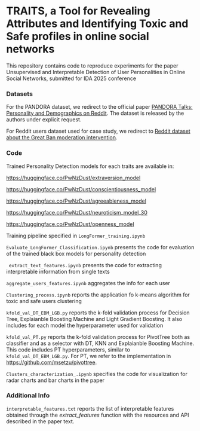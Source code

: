 # **TRAITS**, a **T**ool for **R**evealing **A**ttributes and **I**dentifying **T**oxic and **S**afe profiles in online social networks

This repository contains code to reproduce experiments for the paper Unsupervised and Interpretable Detection of User Personalities in Online Social Networks, submitted for IDA 2025 conference

### Datasets  
For the PANDORA dataset, we redirect to the official paper [PANDORA Talks: Personality and Demographics on Reddit](https://arxiv.org/pdf/2004.04460v3). The dataset is released by the authors under explicit request.

For Reddit users dataset used for case study, we redirect to [Reddit dataset about the Great Ban moderation intervention](https://zenodo.org/records/14034510).

### Code 

Trained Personality Detection models for each traits are available in:

https://huggingface.co/PwNzDust/extraversion_model

https://huggingface.co/PwNzDust/conscientiousness_model

https://huggingface.co/PwNzDust/agreeableness_model

https://huggingface.co/PwNzDust/neuroticism_model_30

https://huggingface.co/PwNzDust/openness_model

Training pipeline specified in ```LongFormer_training.ipynb```

```Evaluate_LongFormer_Classification.ipynb``` presents the code for evaluation of the trained black box models for personality detection

``` extract_text_features.ipynb```  presents the code for extracting interpretable information from single texts

```aggregate_users_features.ipynb```  aggregates the info for each user

```Clustering_process.ipynb``` reports the application fo k-means algorithm for toxic and safe users clustering

```kfold_val_DT_EBM_LGB.py``` reports the k-fold validation process for Decision Tree, Explaianble Boosting Machine and Light Gradient Boosting. It also includes for each model the hyperparameter used for validation

```kfold_val_PT.py``` reports the k-fold validation process for PivotTree both as classifier and as a selector with DT, KNN and Explaianble Boosting Machine. This code includes PT hyperparameters, similar to ```kfold_val_DT_EBM_LGB.py```. For PT, we refer to the implementation in  https://github.com/msetzu/pivottree.

```Clusters_characterization_.ipynb``` specifies the code for visualization for radar charts and bar charts in the paper

### Additional Info
```interpretable_features.txt``` reports the list of interpretable features obtained through the _extract_features_ function with the resources and API described in the paper text.



